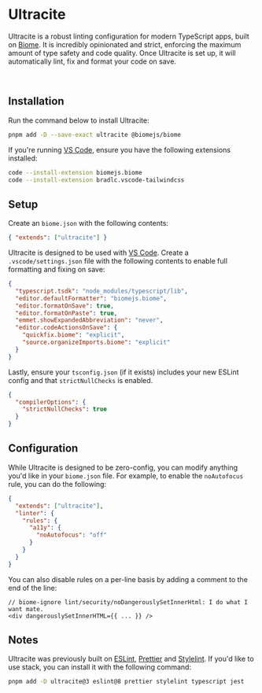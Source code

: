 # Ultracite

Ultracite is a robust linting configuration for modern TypeScript apps, built on [Biome](https://biomejs.dev/). It is incredibly opinionated and strict, enforcing the maximum amount of type safety and code quality. Once Ultracite is set up, it will automatically lint, fix and format your code on save.

<div>
  <img src="https://img.shields.io/github/actions/workflow/status/haydenbleasel/ultracite/push.yaml" alt="" />
  <img src="https://img.shields.io/npm/dy/ultracite" alt="" />
  <img src="https://img.shields.io/npm/v/ultracite" alt="" />
  <img src="https://img.shields.io/github/license/haydenbleasel/ultracite" alt="" />
</div>

## Installation

Run the command below to install Ultracite:

```sh
pnpm add -D --save-exact ultracite @biomejs/biome
```

If you're running [VS Code](https://code.visualstudio.com/), ensure you have the following extensions installed:

```sh
code --install-extension biomejs.biome
code --install-extension bradlc.vscode-tailwindcss
```

## Setup

Create an `biome.json` with the following contents:

```json
{ "extends": ["ultracite"] }
```

Ultracite is designed to be used with [VS Code](https://code.visualstudio.com/). Create a `.vscode/settings.json` file with the following contents to enable full formatting and fixing on save:

```json
{
  "typescript.tsdk": "node_modules/typescript/lib",
  "editor.defaultFormatter": "biomejs.biome",
  "editor.formatOnSave": true,
  "editor.formatOnPaste": true,
  "emmet.showExpandedAbbreviation": "never",
  "editor.codeActionsOnSave": {
    "quickfix.biome": "explicit",
    "source.organizeImports.biome": "explicit"
  }
}
```

Lastly, ensure your `tsconfig.json` (if it exists) includes your new ESLint config and that `strictNullChecks` is enabled.

```json
{
  "compilerOptions": {
    "strictNullChecks": true
  }
}
```

## Configuration

While Ultracite is designed to be zero-config, you can modify anything you'd like in your `biome.json` file. For example, to enable the `noAutofocus` rule, you can do the following:

```json
{
  "extends": ["ultracite"],
  "linter": {
    "rules": {
      "a11y": {
        "noAutofocus": "off"
      }
    }
  }
}
```

You can also disable rules on a per-line basis by adding a comment to the end of the line:

```tsx
// biome-ignore lint/security/noDangerouslySetInnerHtml: I do what I want mate.
<div dangerouslySetInnerHTML={{ ... }} />
```

## Notes

Ultracite was previously built on [ESLint](https://eslint.org/), [Prettier](https://prettier.io/) and [Stylelint](https://stylelint.io/). If you'd like to use stack, you can install it with the following command:

```sh
pnpm add -D ultracite@3 eslint@8 prettier stylelint typescript jest
```
